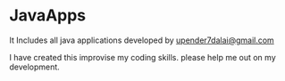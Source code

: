 # JavaApps
It Includes all java applications developed by upender7dalai@gmail.com 

I have created this improvise my coding skills.
please help me out on my development.

